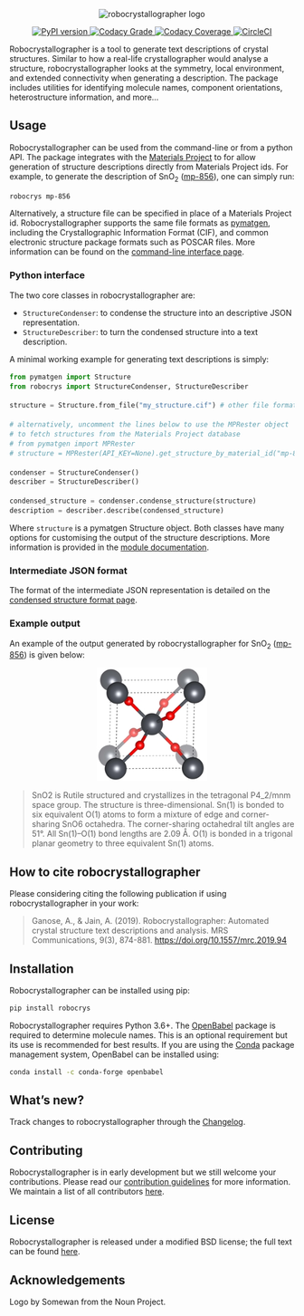 <p align="center">
  <img alt="robocrystallographer logo" src="https://raw.githubusercontent.com/hackingmaterials/robocrystallographer/master/docs_rst/source/_static/logo-01.png" height="200px">
</p>

<p align="center">
  <a href="https://pypi.org/project/robocrys/"><img alt="PyPI version" src="https://img.shields.io/pypi/v/robocrys.svg?colorB=blue"> </a>
  <a href="https://www.codacy.com/app/utf/robocrystallographer"><img alt="Codacy Grade" src="https://img.shields.io/codacy/grade/47f851408d364efa9a8cdf0ed844cd8b.svg"> </a>
  <a href="https://www.codacy.com/app/utf/robocrystallographer"><img alt="Codacy Coverage" src="https://img.shields.io/codacy/coverage/47f851408d364efa9a8cdf0ed844cd8b.svg?colorB=brightgreen"> </a>
  <a href="https://circleci.com/gh/hackingmaterials/robocrystallographer"><img alt="CircleCI" src="https://img.shields.io/circleci/project/github/hackingmaterials/robocrystallographer/master.svg"> </a>
</p>

Robocrystallographer is a tool to generate text descriptions of crystal
structures. Similar to how a real-life crystallographer would analyse a
structure, robocrystallographer looks at the symmetry, local environment, and
extended connectivity when generating a description. The package includes
utilities for identifying molecule names, component orientations,
heterostructure information, and more...

## Usage

Robocrystallographer can be used from the command-line or from a python API.
The package integrates with the [Materials Project](https://materialsproject.org)
to for allow generation of structure descriptions directly from Materials Project
ids. For example, to generate the description of SnO<sub>2</sub>
([mp-856](https://materialsproject.org/materials/mp-856/)), one
can simply run:

```bash
robocrys mp-856
```

Alternatively, a structure file can be specified in place of a Materials Project id.
Robocrystallographer supports the same file formats as
[pymatgen](http://pymatgen.org), including the Crystallographic Information
Format (CIF), and common electronic structure package formats such as POSCAR files.
More information can be found on the
[command-line interface page](https://hackingmaterials.github.io/robocrystallographer/cli.html).

### Python interface

The two core classes in robocrystallographer are:

- `StructureCondenser`: to condense the structure into an descriptive JSON
  representation.
- `StructureDescriber`: to turn the condensed structure into a text description.

A minimal working example for generating text descriptions is simply:

```python
from pymatgen import Structure
from robocrys import StructureCondenser, StructureDescriber

structure = Structure.from_file("my_structure.cif") # other file formats also supported

# alternatively, uncomment the lines below to use the MPRester object
# to fetch structures from the Materials Project database
# from pymatgen import MPRester
# structure = MPRester(API_KEY=None).get_structure_by_material_id("mp-856")

condenser = StructureCondenser()
describer = StructureDescriber()

condensed_structure = condenser.condense_structure(structure)
description = describer.describe(condensed_structure)
```

Where `structure` is a pymatgen Structure object. Both classes have many
options for customising the output of the structure
descriptions. More information is provided in the
[module documentation](https://hackingmaterials.github.io/robocrystallographer/modules).

### Intermediate JSON format

The format of the intermediate JSON representation is detailed on the
[condensed structure format page](https://hackingmaterials.github.io/robocrystallographer/format.html).


### Example output

An example of the output generated by robocrystallographer for SnO<sub>2</sub> ([mp-856](https://materialsproject.org/materials/mp-856/)) is given below:

<p align="center">
<img alt="SnO2 crystal structure" src="https://raw.githubusercontent.com/hackingmaterials/robocrystallographer/master/docs/_static/rutile.jpg" height=
"200px">
</p>

> SnO2 is Rutile structured and crystallizes in the tetragonal P4_2/mnm space
> group. The structure is three-dimensional. Sn(1) is bonded to six equivalent
> O(1) atoms to form a mixture of edge and corner-sharing SnO6 octahedra. The
> corner-sharing octahedral tilt angles are 51°. All Sn(1)–O(1) bond lengths
> are 2.09 Å. O(1) is bonded in a trigonal planar geometry to three equivalent
> Sn(1) atoms.

## How to cite robocrystallographer

Please considering citing the following publication if using robocrystallographer in your work:

> Ganose, A., & Jain, A. (2019). Robocrystallographer: Automated crystal structure  text descriptions and analysis. MRS Communications, 9(3), 874-881. https://doi.org/10.1557/mrc.2019.94

## Installation

Robocrystallographer can be installed using pip:

```bash
pip install robocrys
```

Robocrystallographer requires Python 3.6+. The
[OpenBabel](http://openbabel.org/wiki/Python)
package is required to determine molecule names. This is an optional
requirement but its use is recommended for best
results. If you are using the [Conda](https://conda.io/) package management
system, OpenBabel can be installed using:

```bash
conda install -c conda-forge openbabel
```

## What’s new?

Track changes to robocrystallographer through the
[Changelog](https://hackingmaterials.github.io/robocrystallographer/changelog.html).

## Contributing

Robocrystallographer is in early development but we still welcome your
contributions. Please read our [contribution guidelines](https://hackingmaterials.github.io/robocrystallographer/contributing.html)
for more information. We maintain a list of all
contributors [here](https://hackingmaterials.github.io/robocrystallographer/contributors.html).

## License

Robocrystallographer is released under a modified BSD license;
the full text can be found
[here](https://hackingmaterials.github.io/robocrystallographer/license.html).

## Acknowledgements

Logo by Somewan from the Noun Project.
